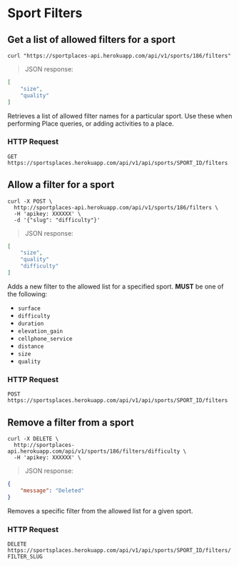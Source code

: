 # Sport Filters

## Get a list of allowed filters for a sport

```shell
curl "https://sportplaces-api.herokuapp.com/api/v1/sports/186/filters"
```

> JSON response:

```json
[
    "size",
    "quality"
]
```

Retrieves a list of allowed filter names for a particular sport. Use these when performing Place queries, or adding
activities to a place.

### HTTP Request

`GET https://sportsplaces.herokuapp.com/api/v1/api/sports/SPORT_ID/filters`

## Allow a filter for a sport

```shell
curl -X POST \
  http://sportplaces-api.herokuapp.com/api/v1/sports/186/filters \
  -H 'apikey: XXXXXX' \
  -d '{"slug": "difficulty"}'
```

> JSON response:

```json
[
    "size",
    "quality"
    "difficulty"
]
```

Adds a new filter to the allowed list for a specified sport. **MUST** be one of the following:

* `surface`
* `difficulty`
* `duration`
* `elevation_gain`
* `cellphone_service`
* `distance`
* `size`
* `quality`

### HTTP Request

`POST https://sportsplaces.herokuapp.com/api/v1/api/sports/SPORT_ID/filters`

## Remove a filter from a sport

```shell
curl -X DELETE \
  http://sportplaces-api.herokuapp.com/api/v1/sports/186/filters/difficulty \
  -H 'apikey: XXXXXX' \
```

> JSON response:

```json
{
    "message": "Deleted"
}
```

Removes a specific filter from the allowed list for a given sport.

### HTTP Request

`DELETE https://sportsplaces.herokuapp.com/api/v1/api/sports/SPORT_ID/filters/FILTER_SLUG`
